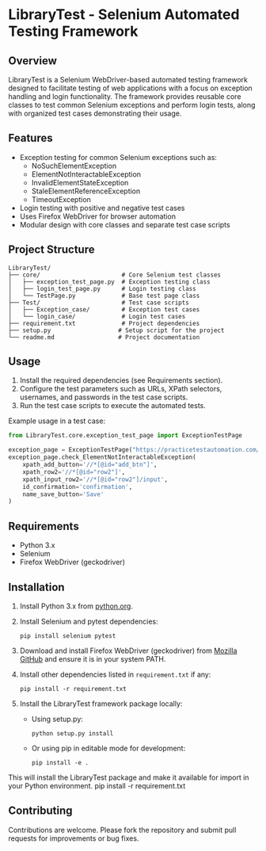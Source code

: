 # LibraryTest - Selenium Automated Testing Framework

## Overview
LibraryTest is a Selenium WebDriver-based automated testing framework designed to facilitate testing of web applications with a focus on exception handling and login functionality. The framework provides reusable core classes to test common Selenium exceptions and perform login tests, along with organized test cases demonstrating their usage.
   
## Features
- Exception testing for common Selenium exceptions such as:
  - NoSuchElementException
  - ElementNotInteractableException
  - InvalidElementStateException
  - StaleElementReferenceException
  - TimeoutException
- Login testing with positive and negative test cases
- Uses Firefox WebDriver for browser automation
- Modular design with core classes and separate test case scripts

## Project Structure
```
LibraryTest/
├── core/                       # Core Selenium test classes
│   ├── exception_test_page.py  # Exception testing class
│   ├── login_test_page.py      # Login testing class
│   └── TestPage.py             # Base test page class
├── Test/                       # Test case scripts
│   ├── Exception_case/         # Exception test cases
│   └── login_case/             # Login test cases
├── requirement.txt             # Project dependencies
├── setup.py                   # Setup script for the project
└── readme.md                  # Project documentation
```

## Usage
1. Install the required dependencies (see Requirements section).
2. Configure the test parameters such as URLs, XPath selectors, usernames, and passwords in the test case scripts.
3. Run the test case scripts to execute the automated tests.

Example usage in a test case:
```python
from LibraryTest.core.exception_test_page import ExceptionTestPage

exception_page = ExceptionTestPage("https://practicetestautomation.com/", "practice-test-exceptions/", "test")
exception_page.check_ElementNotInteractableException(
    xpath_add_button='//*[@id="add_btn"]',
    xpath_row2='//*[@id="row2"]',
    xpath_input_row2='//*[@id="row2"]/input',
    id_confirmation='confirmation',
    name_save_button='Save'
)
```

## Requirements
- Python 3.x
- Selenium
- Firefox WebDriver (geckodriver)

## Installation

1. Install Python 3.x from [python.org](https://www.python.org/downloads/).

2. Install Selenium and pytest dependencies:
   ```
   pip install selenium pytest
   ```

3. Download and install Firefox WebDriver (geckodriver) from [Mozilla GitHub](https://github.com/mozilla/geckodriver/releases) and ensure it is in your system PATH.

4. Install other dependencies listed in `requirement.txt` if any:
   ```
   pip install -r requirement.txt
   ```

5. Install the LibraryTest framework package locally:
   - Using setup.py:
     ```
     python setup.py install
     ```
   - Or using pip in editable mode for development:
     ```
     pip install -e .
     ```

This will install the LibraryTest package and make it available for import in your Python environment.
   pip install -r requirement.txt

## Contributing
Contributions are welcome. Please fork the repository and submit pull requests for improvements or bug fixes.

